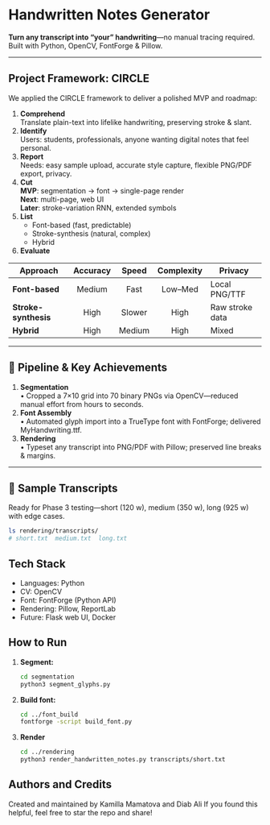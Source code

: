 # Handwritten Notes Generator

**Turn any transcript into “your” handwriting**—no manual tracing required.  
Built with Python, OpenCV, FontForge & Pillow.

---

## Project Framework: CIRCLE

We applied the CIRCLE framework to deliver a polished MVP and roadmap:

1. **Comprehend**  
   Translate plain-text into lifelike handwriting, preserving stroke & slant.  
2. **Identify**  
   Users: students, professionals, anyone wanting digital notes that feel personal.  
3. **Report**  
   Needs: easy sample upload, accurate style capture, flexible PNG/PDF export, privacy.  
4. **Cut**  
   **MVP**: segmentation → font → single-page render  
   **Next**: multi-page, web UI  
   **Later**: stroke-variation RNN, extended symbols  
5. **List**  
   - Font-based (fast, predictable)  
   - Stroke-synthesis (natural, complex)  
   - Hybrid  
6. **Evaluate**  

| Approach             | Accuracy | Speed   | Complexity | Privacy          |
|----------------------|:--------:|:-------:|:----------:|------------------|
| **Font-based**       | Medium   | Fast    | Low–Med    | Local PNG/TTF    |
| **Stroke-synthesis** | High     | Slower  | High       | Raw stroke data  |
| **Hybrid**           | High     | Medium  | High       | Mixed            |

---

## 🚀 Pipeline & Key Achievements

1. **Segmentation**  
   • Cropped a 7×10 grid into 70 binary PNGs via OpenCV—reduced manual effort from hours to seconds.  
2. **Font Assembly**  
   • Automated glyph import into a TrueType font with FontForge; delivered MyHandwriting.ttf.  
3. **Rendering**  
   • Typeset any transcript into PNG/PDF with Pillow; preserved line breaks & margins.  

---

## 📂 Sample Transcripts  

Ready for Phase 3 testing—short (120 w), medium (350 w), long (925 w) with edge cases.  

```bash
ls rendering/transcripts/
# short.txt  medium.txt  long.txt
```

## Tech Stack

- Languages: Python
- CV: OpenCV
- Font: FontForge (Python API)
- Rendering: Pillow, ReportLab
- Future: Flask web UI, Docker

## How to Run

1. **Segment:**
    ```bash
    cd segmentation
    python3 segment_glyphs.py
    ```
2. **Build font:**
    ```bash
    cd ../font_build
    fontforge -script build_font.py
    ```
3. **Render**
    ```bash
    cd ../rendering
    python3 render_handwritten_notes.py transcripts/short.txt
    ```

## Authors and Credits
Created and maintained by Kamilla Mamatova and Diab Ali If you found this helpful, feel free to star the repo and share!
